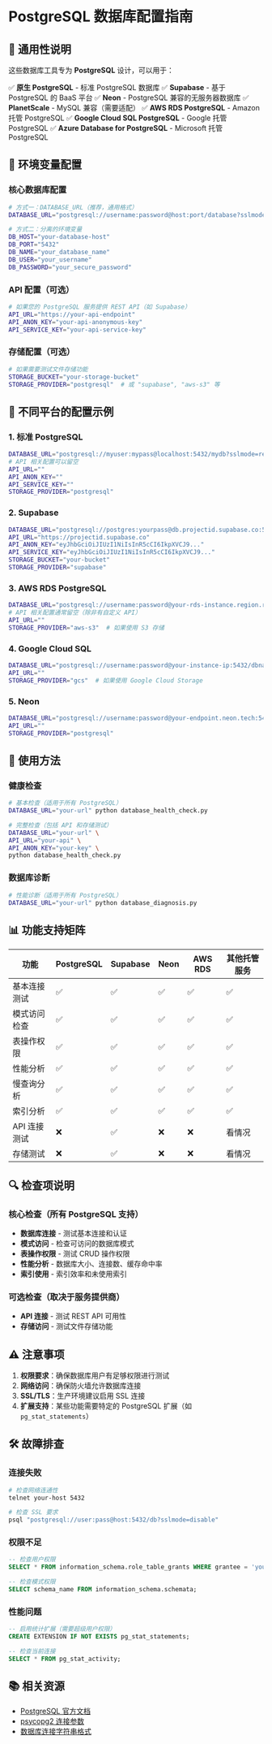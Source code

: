 # PostgreSQL 数据库配置指南

## 🎯 通用性说明

这些数据库工具专为 **PostgreSQL** 设计，可以用于：

✅ **原生 PostgreSQL** - 标准 PostgreSQL 数据库
✅ **Supabase** - 基于 PostgreSQL 的 BaaS 平台
✅ **Neon** - PostgreSQL 兼容的无服务器数据库
✅ **PlanetScale** - MySQL 兼容（需要适配）
✅ **AWS RDS PostgreSQL** - Amazon 托管 PostgreSQL
✅ **Google Cloud SQL PostgreSQL** - Google 托管 PostgreSQL
✅ **Azure Database for PostgreSQL** - Microsoft 托管 PostgreSQL

## 📝 环境变量配置

### 核心数据库配置

```bash
# 方式一：DATABASE_URL（推荐，通用格式）
DATABASE_URL="postgresql://username:password@host:port/database?sslmode=require"

# 方式二：分离的环境变量
DB_HOST="your-database-host"
DB_PORT="5432"
DB_NAME="your_database_name"
DB_USER="your_username"
DB_PASSWORD="your_secure_password"
```

### API 配置（可选）

```bash
# 如果您的 PostgreSQL 服务提供 REST API（如 Supabase）
API_URL="https://your-api-endpoint"
API_ANON_KEY="your-api-anonymous-key"
API_SERVICE_KEY="your-api-service-key"
```

### 存储配置（可选）

```bash
# 如果需要测试文件存储功能
STORAGE_BUCKET="your-storage-bucket"
STORAGE_PROVIDER="postgresql"  # 或 "supabase", "aws-s3" 等
```

## 🔧 不同平台的配置示例

### 1. 标准 PostgreSQL

```bash
DATABASE_URL="postgresql://myuser:mypass@localhost:5432/mydb?sslmode=require"
# API 相关配置可以留空
API_URL=""
API_ANON_KEY=""
API_SERVICE_KEY=""
STORAGE_PROVIDER="postgresql"
```

### 2. Supabase

```bash
DATABASE_URL="postgresql://postgres:yourpass@db.projectid.supabase.co:5432/postgres?sslmode=require&options=-c%20search_path%3Dpublic"
API_URL="https://projectid.supabase.co"
API_ANON_KEY="eyJhbGciOiJIUzI1NiIsInR5cCI6IkpXVCJ9..."
API_SERVICE_KEY="eyJhbGciOiJIUzI1NiIsInR5cCI6IkpXVCJ9..."
STORAGE_BUCKET="your-bucket"
STORAGE_PROVIDER="supabase"
```

### 3. AWS RDS PostgreSQL

```bash
DATABASE_URL="postgresql://username:password@your-rds-instance.region.rds.amazonaws.com:5432/dbname?sslmode=require"
# API 相关配置通常留空（除非有自定义 API）
API_URL=""
STORAGE_PROVIDER="aws-s3"  # 如果使用 S3 存储
```

### 4. Google Cloud SQL

```bash
DATABASE_URL="postgresql://username:password@your-instance-ip:5432/dbname?sslmode=require"
API_URL=""
STORAGE_PROVIDER="gcs"  # 如果使用 Google Cloud Storage
```

### 5. Neon

```bash
DATABASE_URL="postgresql://username:password@your-endpoint.neon.tech:5432/dbname?sslmode=require"
API_URL=""
STORAGE_PROVIDER="postgresql"
```

## 🚀 使用方法

### 健康检查

```bash
# 基本检查（适用于所有 PostgreSQL）
DATABASE_URL="your-url" python database_health_check.py

# 完整检查（包括 API 和存储测试）
DATABASE_URL="your-url" \
API_URL="your-api" \
API_ANON_KEY="your-key" \
python database_health_check.py
```

### 数据库诊断

```bash
# 性能诊断（适用于所有 PostgreSQL）
DATABASE_URL="your-url" python database_diagnosis.py
```

## 📊 功能支持矩阵

| 功能 | PostgreSQL | Supabase | Neon | AWS RDS | 其他托管服务 |
|------|------------|----------|------|---------|-------------|
| 基本连接测试 | ✅ | ✅ | ✅ | ✅ | ✅ |
| 模式访问检查 | ✅ | ✅ | ✅ | ✅ | ✅ |
| 表操作权限 | ✅ | ✅ | ✅ | ✅ | ✅ |
| 性能分析 | ✅ | ✅ | ✅ | ✅ | ✅ |
| 慢查询分析 | ✅ | ✅ | ✅ | ✅ | ✅ |
| 索引分析 | ✅ | ✅ | ✅ | ✅ | ✅ |
| API 连接测试 | ❌ | ✅ | ❌ | ❌ | 看情况 |
| 存储测试 | ❌ | ✅ | ❌ | ❌ | 看情况 |

## 🔍 检查项说明

### 核心检查（所有 PostgreSQL 支持）
- **数据库连接** - 测试基本连接和认证
- **模式访问** - 检查可访问的数据库模式
- **表操作权限** - 测试 CRUD 操作权限
- **性能分析** - 数据库大小、连接数、缓存命中率
- **索引使用** - 索引效率和未使用索引

### 可选检查（取决于服务提供商）
- **API 连接** - 测试 REST API 可用性
- **存储访问** - 测试文件存储功能

## ⚠️ 注意事项

1. **权限要求**：确保数据库用户有足够权限进行测试
2. **网络访问**：确保防火墙允许数据库连接
3. **SSL/TLS**：生产环境建议启用 SSL 连接
4. **扩展支持**：某些功能需要特定的 PostgreSQL 扩展（如 `pg_stat_statements`）

## 🛠️ 故障排查

### 连接失败
```bash
# 检查网络连通性
telnet your-host 5432

# 检查 SSL 要求
psql "postgresql://user:pass@host:5432/db?sslmode=disable"
```

### 权限不足
```sql
-- 检查用户权限
SELECT * FROM information_schema.role_table_grants WHERE grantee = 'your_user';

-- 检查模式权限
SELECT schema_name FROM information_schema.schemata;
```

### 性能问题
```sql
-- 启用统计扩展（需要超级用户权限）
CREATE EXTENSION IF NOT EXISTS pg_stat_statements;

-- 检查当前连接
SELECT * FROM pg_stat_activity;
```

## 📚 相关资源

- [PostgreSQL 官方文档](https://www.postgresql.org/docs/)
- [psycopg2 连接参数](https://www.psycopg.org/docs/module.html#psycopg2.connect)
- [数据库连接字符串格式](https://www.postgresql.org/docs/current/libpq-connect.html#LIBPQ-CONNSTRING)
